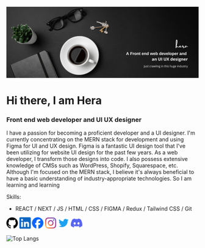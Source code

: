 ![Front end web developer and UI UX designer](https://raw.githubusercontent.com/NaimurHera/naimurhera/main/banner.png)
# Hi there, I am Hera
### Front end web developer and UI UX designer

I have a passion for becoming a proficient developer and a UI designer. I'm currently concentrating on the MERN stack for development and using Figma for UI and UX design.
Figma is a fantastic UI design tool that I've been utilizing for website UI design for the past few years. As a web developer, I transform those designs into code. I also possess extensive knowledge of CMSs such as WordPress, Shopify, Squarespace, etc. Although I'm focused on the MERN stack, I believe it's always beneficial to have a basic understanding of industry-appropriate technologies.
So I am learning and learning

Skills: 
- REACT / NEXT / JS / HTML / CSS / FIGMA / Redux / Tailwind CSS / Git



[<img src='https://raw.githubusercontent.com/NaimurHera/naimurhera/main/github.png' alt='github' height='30'>](https://github.com/NaimurHera)  [<img src='https://raw.githubusercontent.com/NaimurHera/naimurhera/main/linkedin.png' alt='linkedin' height='30'>](www.linkedin.com/in/mdhera//)  [<img src='https://raw.githubusercontent.com/NaimurHera/naimurhera/main/facebook.webp' alt='facebook' height='30'>](https://www.facebook.com/NaimurHera2) [<img src='https://raw.githubusercontent.com/NaimurHera/naimurhera/main/instagram.png' alt='instagram' height='30'>](https://www.instagram.com/naimurhera/) [<img src='https://raw.githubusercontent.com/NaimurHera/naimurhera/main/twitter.png' alt='twitter' height='30'>](https://twitter.com/naimurhera2) [<img src='https://raw.githubusercontent.com/NaimurHera/naimurhera/main/discord.svg' alt='discord' height='30'>](https://discordapp.com/users/920597161295613962)  


![Top Langs](https://github-readme-stats.vercel.app/api/top-langs/?username=NaimurHera)



